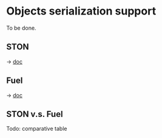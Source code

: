 # Objects serialization support
To be done.

## STON
-> [doc](https://github.com/svenvc/ston/blob/master/ston-paper.md)

## Fuel
-> [doc]()

## STON v.s. Fuel
Todo: comparative table
